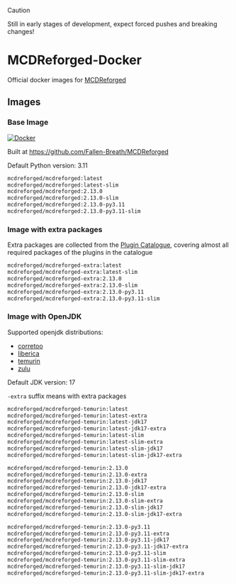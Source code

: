 > [!CAUTION]
> Still in early stages of development, expect forced pushes and breaking changes!

# MCDReforged-Docker

Official docker images for [MCDReforged](https://github.com/Fallen-Breath/MCDReforged)

## Images

### Base Image

[![Docker](https://img.shields.io/docker/v/mcdreforged/mcdreforged/latest)](https://hub.docker.com/r/mcdreforged/mcdreforged)

Built at https://github.com/Fallen-Breath/MCDReforged

Default Python version: 3.11

```bash
mcdreforged/mcdreforged:latest
mcdreforged/mcdreforged:latest-slim
mcdreforged/mcdreforged:2.13.0
mcdreforged/mcdreforged:2.13.0-slim
mcdreforged/mcdreforged:2.13.0-py3.11
mcdreforged/mcdreforged:2.13.0-py3.11-slim
```

### Image with extra packages

Extra packages are collected from the [Plugin Catalogue](https://github.com/MCDReforged/PluginCatalogue),
covering almost all required packages of the plugins in the catalogue

```bash
mcdreforged/mcdreforged-extra:latest
mcdreforged/mcdreforged-extra:latest-slim
mcdreforged/mcdreforged-extra:2.13.0
mcdreforged/mcdreforged-extra:2.13.0-slim
mcdreforged/mcdreforged-extra:2.13.0-py3.11
mcdreforged/mcdreforged-extra:2.13.0-py3.11-slim
```

### Image with OpenJDK

Supported openjdk distributions:

- [corretoo](https://aws.amazon.com/corretto/)
- [liberica](https://bell-sw.com/libericajdk/)
- [temurin](https://adoptium.net/temurin/)
- [zulu](https://www.azul.com/downloads/?package=jdk#zulu)

Default JDK version: 17

`-extra` suffix means with extra packages

```bash
mcdreforged/mcdreforged-temurin:latest
mcdreforged/mcdreforged-temurin:latest-extra
mcdreforged/mcdreforged-temurin:latest-jdk17
mcdreforged/mcdreforged-temurin:latest-jdk17-extra
mcdreforged/mcdreforged-temurin:latest-slim
mcdreforged/mcdreforged-temurin:latest-slim-extra
mcdreforged/mcdreforged-temurin:latest-slim-jdk17
mcdreforged/mcdreforged-temurin:latest-slim-jdk17-extra

mcdreforged/mcdreforged-temurin:2.13.0
mcdreforged/mcdreforged-temurin:2.13.0-extra
mcdreforged/mcdreforged-temurin:2.13.0-jdk17
mcdreforged/mcdreforged-temurin:2.13.0-jdk17-extra
mcdreforged/mcdreforged-temurin:2.13.0-slim
mcdreforged/mcdreforged-temurin:2.13.0-slim-extra
mcdreforged/mcdreforged-temurin:2.13.0-slim-jdk17
mcdreforged/mcdreforged-temurin:2.13.0-slim-jdk17-extra

mcdreforged/mcdreforged-temurin:2.13.0-py3.11
mcdreforged/mcdreforged-temurin:2.13.0-py3.11-extra
mcdreforged/mcdreforged-temurin:2.13.0-py3.11-jdk17
mcdreforged/mcdreforged-temurin:2.13.0-py3.11-jdk17-extra
mcdreforged/mcdreforged-temurin:2.13.0-py3.11-slim
mcdreforged/mcdreforged-temurin:2.13.0-py3.11-slim-extra
mcdreforged/mcdreforged-temurin:2.13.0-py3.11-slim-jdk17
mcdreforged/mcdreforged-temurin:2.13.0-py3.11-slim-jdk17-extra
```

